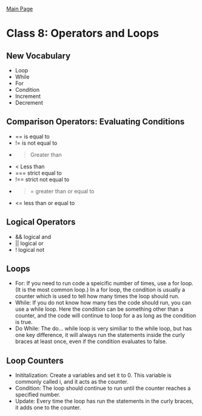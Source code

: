 [Main Page](README.md)

# Class 8: Operators and Loops

## New Vocabulary
- Loop
- While
- For
- Condition
- Increment
- Decrement

## Comparison Operators: Evaluating Conditions
- == is equal to
- != is not equal to
- > Greater than
- < Less than
- === strict equal to
- !== strict not equal to
- >= greater than or equal to
- <= less than or equal to

## Logical Operators
- && logical and
- || logical or
- ! logical not

## Loops
- For: If you need to run code a speicific number of times, use a for loop. (It is the most common loop.) In a for loop, the condition is usually a counter which is used to tell how many times the loop should run.
- While: If you do not know how many ties the code should run, you can use a while loop. Here the condition can be something other than a counter, and the code will continue to loop for a as long as the condition is true.
- Do While: The do... while loop is very similiar to the while loop, but has one key difference, it will always run the statements inside the curly braces at least once, even if the condition evaluates to false.

## Loop Counters
- Inititalization: Create a variables and set it to 0. This variable is commonly called i, and it acts as the counter.
- Condition: The loop should continue to run until the counter reaches a specified number.
- Update: Every time the loop has run the statements in the curly braces, it adds one to the counter.
